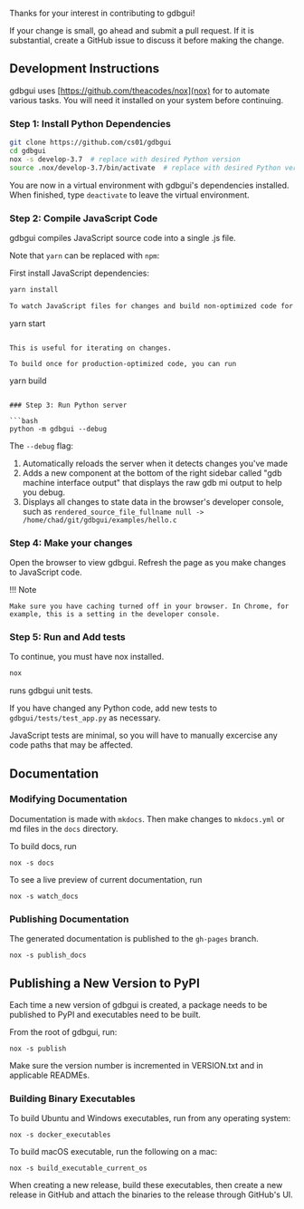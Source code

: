 Thanks for your interest in contributing to gdbgui!

If your change is small, go ahead and submit a pull request. If it is substantial, create a GitHub issue to discuss it before making the change.

## Development Instructions

gdbgui uses [https://github.com/theacodes/nox](nox) for to automate various tasks. You will need it installed on your system before continuing.

### Step 1: Install Python Dependencies

```bash
git clone https://github.com/cs01/gdbgui
cd gdbgui
nox -s develop-3.7  # replace with desired Python version
source .nox/develop-3.7/bin/activate  # replace with desired Python version
```

You are now in a virtual environment with gdbgui's dependencies installed. When finished, type `deactivate` to leave the virtual environment.

### Step 2: Compile JavaScript Code

gdbgui compiles JavaScript source code into a single .js file.

Note that `yarn` can be replaced with `npm`:

First install JavaScript dependencies:
```bash
yarn install

To watch JavaScript files for changes and build non-optimized code for each change, use
```
yarn start
```

This is useful for iterating on changes.

To build once for production-optimized code, you can run
```
yarn build
```

### Step 3: Run Python server

```bash
python -m gdbgui --debug
```

The `--debug` flag:

1.  Automatically reloads the server when it detects changes you've made
1.  Adds a new component at the bottom of the right sidebar called "gdb machine interface output" that displays the raw gdb mi output to help you debug.
1.  Displays all changes to state data in the browser's developer console, such as `rendered_source_file_fullname null -> /home/chad/git/gdbgui/examples/hello.c`


### Step 4: Make your changes

Open the browser to view gdbgui. Refresh the page as you make changes to JavaScript code.

!!! Note

    Make sure you have caching turned off in your browser. In Chrome, for example, this is a setting in the developer console.

### Step 5: Run and Add tests

To continue, you must have nox installed.

```bash
nox
```

runs gdbgui unit tests.

If you have changed any Python code, add new tests to `gdbgui/tests/test_app.py` as necessary.

JavaScript tests are minimal, so you will have to manually excercise any code paths that may be affected.

## Documentation

### Modifying Documentation
Documentation is made with `mkdocs`. Then make changes to `mkdocs.yml` or md files in the `docs` directory.

To build docs, run
```
nox -s docs
```

To see a live preview of current documentation, run
```
nox -s watch_docs
```

### Publishing Documentation
The generated documentation is published to the `gh-pages` branch.
```
nox -s publish_docs
```

## Publishing a New Version to PyPI

Each time a new version of gdbgui is created, a package needs to be published to PyPI and executables need to be built.

From the root of gdbgui, run:

```
nox -s publish
```

Make sure the version number is incremented in VERSION.txt and in applicable READMEs.

### Building Binary Executables

To build Ubuntu and Windows executables, run from any operating system:

```
nox -s docker_executables
```

To build macOS executable, run the following on a mac:

```
nox -s build_executable_current_os
```

When creating a new release, build these executables, then create a new release in GitHub and attach the binaries to the release through GitHub's UI.
